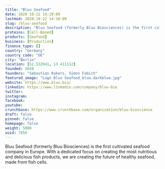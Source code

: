 ```yaml
---
title: "Bluu Seafood"
date: 2020-10-22 14:10:09
lastmod: 2020-10-22 14:10:09
slug: /bluu-seafood
description: "Bluu Seafood (formerly Bluu Biosciences) is the first cultivated seafood company in Europe. With a dedicated focus on creating the most nutritious and delicious fish products, we are creating the future of healthy seafood, made from fish cells."
proteins: [Cell-Based]
products: [Seafood]
business: [Production]
finance_type: []
country: "Germany"
country_code: "DE"
city: "Berlin"
location: [52.532041, 13.411112]
founded: 2020
founders: "Sebastian Rakers, Simon Fabich"
featured_image: "Logo Bluu Seafood_bluu.darkblue.jpg"
website: https://www.bluu.bio/
linkedin: https://www.linkedin.com/company/bluu-bio
twitter: 
instagram: 
facebook: 
youtube: 
crunchbase: https://www.crunchbase.com/organization/bluu-bioscience
draft: false
pinned: false
homepage: false
weight: 5000
uuid: 7856
---
```

Bluu Seafood (formerly Bluu Biosciences) is the first cultivated seafood company in Europe. With a dedicated focus on creating the most nutritious and delicious fish products, we are creating the future of healthy seafood, made from fish cells.
